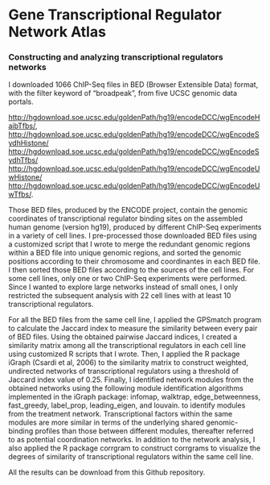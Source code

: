 # Gene Transcriptional Regulator Network Atlas

### Constructing and analyzing transcriptional regulators networks
I downloaded 1066 ChIP-Seq files in BED (Browser Extensible Data) format, with the filter keyword of “broadpeak”, from five UCSC genomic data portals.

http://hgdownload.soe.ucsc.edu/goldenPath/hg19/encodeDCC/wgEncodeHaibTfbs/,
http://hgdownload.soe.ucsc.edu/goldenPath/hg19/encodeDCC/wgEncodeSydhHistone/
http://hgdownload.soe.ucsc.edu/goldenPath/hg19/encodeDCC/wgEncodeSydhTfbs/
http://hgdownload.soe.ucsc.edu/goldenPath/hg19/encodeDCC/wgEncodeUwHistone/ 
http://hgdownload.soe.ucsc.edu/goldenPath/hg19/encodeDCC/wgEncodeUwTfbs/.

Those BED files, produced by the ENCODE project, contain the genomic coordinates of transcriptional regulator binding sites on the assembled human genome (version hg19), produced by different ChIP-Seq experiments in a variety of cell lines. I pre-processed those downloaded BED files using a customized script that I wrote to merge the redundant genomic regions within a BED file into unique genomic regions, and sorted the genomic positions according to their chromosome and coordinantes in each BED file. I then sorted those BED files according to the sources of the cell lines. For some cell lines, only one or two ChIP-Seq experiments were performed. Since I wanted to explore large networks instead of small ones, I only restricted the subsequent analysis with 22 cell lines with at least 10 transcriptional regulators.

For all the BED files from the same cell line, I applied the GPSmatch program to calculate the Jaccard index to measure the similarity between every pair of BED files. Using the obtained pairwise Jaccard indices, I created a similarity matrix among all the transcriptional regulators in each cell line using customized R scripts that I wrote. Then, I applied the R package iGraph (Csardi et al, 2006) to the similarity matrix to construct weighted, undirected networks of transcriptional regulators using a threshold of Jaccard index value of 0.25. Finally, I identified network modules from the obtained networks using the following module identification algorithms implemented in the iGraph package: infomap, walktrap, edge_betweenness, fast_greedy, label_prop, leading_eigen, and louvain. to identify modules from the treatment network. Transcriptional factors within the same modules are more similar in terms of the underlying shared genomic-binding profiles than those between different modules, thereafter referred to as potential coordination networks. In addition to the network analysis, I also applied the R package corrgram to construct corrgrams to visualize the degrees of similarity of transcriptional regulators within the same cell line.

All the results can be download from this Github repository.
